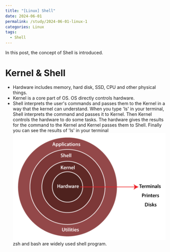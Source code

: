 ```yaml
---
title: "[Linux] Shell"
date: 2024-06-01
permalink: /study/2024-06-01-linux-1
categories: Linux
tags:
  - Shell
---
```


In this post, the concept of Shell is introduced.

# Kernel & Shell
- Hardware includes memory, hard disk, SSD, CPU and other physical things. 
- Kernel is a core part of OS. OS directly controls hardware.
- Shell interprets the user's commands and passes them to the Kernel in a way that the kernel can understand.
When you type 'ls' in your terminal, Shell interprets the command and passes it to Kernel. Then Kernel controls the hardware to do some tasks. The hardware gives the results for the command to the Kernel and Kernel passes them to Shell. Finally you can see the results of 'ls' in your terminal
![shell](../..\images\2024-06-01-linux-1\shell.png) zsh and bash are widely used shell program.